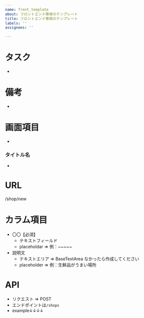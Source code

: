 ```yaml
---
name: front_template
about: フロントエンド専用のテンプレート
title: フロントエンド専用のテンプレート
labels: ''
assignees: ''

---
```

# タスク
- 

# 備考
- 
# 画面項目
- 
### タイトル名
- 

# URL
/shop/new

# カラム項目

- 〇〇【必須】
  - テキストフィールド
  - placeholdar => 例：~~~~~
- 説明文
  - テキストエリア => BaseTextArea なかったら作成してください
  - placeholder => 例：生鮮品がうまい場所

# API
- リクエスト  => POST
- エンドポイントは`/shops`
- example↓↓↓↓

```
  
```
